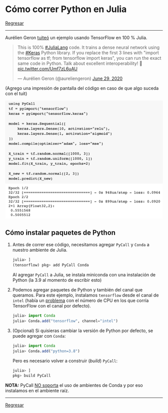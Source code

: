 # Cómo correr Python en Julia

[Regresar](./README.md)

---

Aurélien Geron [tuiteó](https://twitter.com/aureliengeron/status/1277751121440698368/photo/1) un ejemplo usando TensorFlow en 100 % Julia.

<blockquote class="twitter-tweet"><p lang="en" dir="ltr">This is 100% <a href="https://twitter.com/hashtag/JuliaLang?src=hash&amp;ref_src=twsrc%5Etfw">#JuliaLang</a> code. It trains a dense neural network using the <a href="https://twitter.com/hashtag/Keras?src=hash&amp;ref_src=twsrc%5Etfw">#Keras</a> Python library. If you replace the first 3 lines with &quot;import tensorflow as tf; from tensorflow import keras&quot;, you can run the exact same code in Python. Talk about excellent interoperability! 🤝 <a href="https://t.co/Umf7zL6uAU">pic.twitter.com/Umf7zL6uAU</a></p>&mdash; Aurélien Geron (@aureliengeron) <a href="https://twitter.com/aureliengeron/status/1277751121440698368?ref_src=twsrc%5Etfw">June 29, 2020</a></blockquote> <script async src="https://platform.twitter.com/widgets.js" charset="utf-8"></script>

(Agrego una impresión de pantalla del código en caso de que algo suceda con el tuit)

![example](../imgs/Aurelien.png)

## Cómo instalar paquetes de Python

1. Antes de correr ese código, necesitamos agregar `PyCall` y `Conda` a nuestro ambiente de Julia.
 
    ```julia
    julia> ]
    (tensorflow) pkg> add PyCall Conda
    ```
    Al agregar `PyCall` a Julia, se instala miniconda con una instalación de Python (la 3.9 al momento de escribir esto)

2. Podemos agregar paquetes de Python y también del canal que queramos. Para este ejemplo, instalamos `tensorflow` desde el canal de `intel` (había un [problema](https://github.com/tensorflow/tensorflow/issues/24172?s=08) con el número de CPU en los que corría TensorFlow con el canal por defecto).

    ```julia
    julia> import Conda
    julia> Conda.add("tensorflow", channel="intel")
    ```

3. (Opcional) Si quisieras cambiar la versión de Python por defecto, se puede agregar con `Conda`:

    ```julia
    julia> import Conda
    julia> Conda.add("python=3.8")
    ```
    Pero es necesario volver a construir (_build_) `PyCall`:

    ```julia
    julia> ]
    pkg> build PyCall
    ```

**NOTA:** PyCall [NO soporta](https://github.com/JuliaPy/Conda.jl) el uso de ambientes de Conda y por eso instalamos en el ambiente raíz.

---

[Regresar](./README.md)
